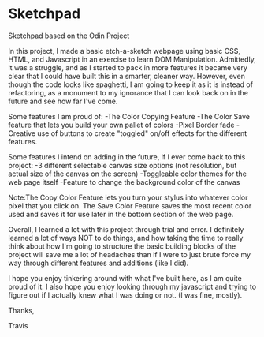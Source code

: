 # Sketchpad
Sketchpad based on the Odin Project

In this project, I made a basic etch-a-sketch webpage using basic CSS, HTML, and Javascript in an exercise to learn DOM Manipulation.  Admittedly, it was a struggle, and as I started to pack in more features it became very clear that I could have built this in a smarter, cleaner way.  However, even though the code looks like spaghetti, I am going to keep it as it is instead of refactoring, as a monument to my ignorance that I can look back on in the future and see how far I've come.  

Some features I am proud of: 
-The Color Copying Feature
-The Color Save feature that lets you build your own pallet of colors
-Pixel Border fade
-Creative use of buttons to create "toggled" on/off effects for the different features.

Some features I intend on adding in the future, if I ever come back to this project: 
-3 different selectable canvas size options (not resolution, but actual size of the canvas on the screen)
-Toggleable color themes for the web page itself
-Feature to change the background color of the canvas 

Note:The Copy Color Feature lets you turn your stylus into whatever color pixel that you click on.
     The Save Color Feature saves the most recent color used and saves it for use later in the bottom section of the web page.
     
Overall, I learned a lot with this project through trial and error.  I definitely learned a lot of ways NOT to do things, and how taking the time to really think about how I'm going to structure the basic building blocks of the project will save me a lot of headaches than if I were to just brute force my way through different features and additions (like I did).  

I hope you enjoy tinkering around with what I've built here, as I am quite proud of it.  I also hope you enjoy looking through my javascript and trying to figure out if I actually knew what I was doing or not.  (I was fine, mostly).

Thanks,

Travis 
